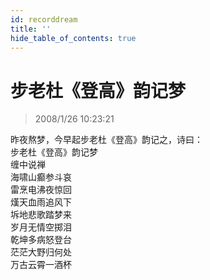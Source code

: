 ```yaml
---
id: recorddream
title: ''
hide_table_of_contents: true
---
```


# 步老杜《登高》韵记梦

> 2008/1/26 10:23:21

<div style={{fontSize: '18px'}}>
昨夜熬梦，今早起步老杜《登高》韵记之，诗曰：
</div>

<div style={{color: '#FF0000', fontSize: '32px', fontWeight: '500', lineHeight: '180%', textAlign: 'center'}}>
步老杜《登高》韵记梦
</div>

<div style={{color: '#FF0000', fontSize: '32px', fontWeight: '500', lineHeight: '250%', textAlign: 'center'}}>
缠中说禅
</div>

<div style={{color: '#FF0000', fontSize: '32px', fontWeight: '500', lineHeight: '150%', textAlign: 'center'}}>
海啸山癫参斗哀<br/>
雷烹电沸夜惊回<br/>
熯天血雨追风下<br/>
坼地悲歌踏梦来<br/>
岁月无情空掷泪<br/>
乾坤多病怒登台<br/>
茫茫大野归何处<br/>
万古云霄一酒杯
</div>